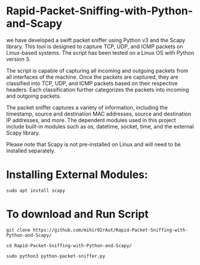# Rapid-Packet-Sniffing-with-Python-and-Scapy
we have developed a swift packet sniffer using Python v3 and the Scapy library. This tool is designed to capture TCP, UDP, and ICMP packets on Linux-based systems. The script has been tested on a Linux OS with Python version 3.

The script is capable of capturing all incoming and outgoing packets from all interfaces of the machine. Once the packets are captured, they are classified into TCP, UDP, and ICMP packets based on their respective headers. Each classification further categorizes the packets into incoming and outgoing packets.

The packet sniffer captures a variety of information, including the timestamp, source and destination MAC addresses, source and destination IP addresses, and more. The dependent modules used in this project include built-in modules such as os, datetime, socket, time, and the external Scapy library.

Please note that Scapy is not pre-installed on Linux and will need to be installed separately.

# Installing External Modules:   
```
sudo apt install scapy  
```

# To download and Run Script
```
git clone https://github.com/mihir02rAut/Rapid-Packet-Sniffing-with-Python-and-Scapy/
```
```
cd Rapid-Packet-Sniffing-with-Python-and-Scapy/
```
```
sudo python3 python-packet-sniffer.py
```
